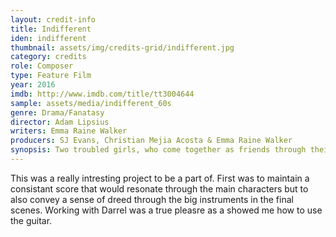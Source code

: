 ```yaml
---
layout: credit-info
title: Indifferent
iden: indifferent
thumbnail: assets/img/credits-grid/indifferent.jpg
category: credits
role: Composer
type: Feature Film
year: 2016
imdb: http://www.imdb.com/title/tt3004644
sample: assets/media/indifferent_60s
genre: Drama/Fanatasy
director: Adam Lipsius
writers: Emma Raine Walker
producers: SJ Evans, Christian Mejia Acosta & Emma Raine Walker
synopsis: Two troubled girls, who come together as friends through their imagination of art, create their own fantasy world where they can finally be free.
---
```


This was a really intresting project to be a part of. First was to maintain a consistant score that would resonate through the main characters but to also convey a sense of dreed through the big instruments in the final scenes. Working with Darrel was a true pleasre as a showed me how to use the guitar.
